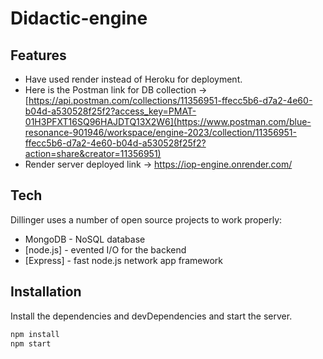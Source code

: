# Didactic-engine

## Features

- Have used render instead of Heroku for deployment.
- Here is the Postman link for DB collection -> [https://api.postman.com/collections/11356951-ffecc5b6-d7a2-4e60-b04d-a530528f25f2?access_key=PMAT-01H3PFXT16SQ96HAJDTQ13X2W6](https://www.postman.com/blue-resonance-901946/workspace/engine-2023/collection/11356951-ffecc5b6-d7a2-4e60-b04d-a530528f25f2?action=share&creator=11356951)
- Render server deployed link -> https://iop-engine.onrender.com/


## Tech

Dillinger uses a number of open source projects to work properly:

- MongoDB - NoSQL database 
- [node.js] - evented I/O for the backend
- [Express] - fast node.js network app framework


## Installation

Install the dependencies and devDependencies and start the server.

```sh
npm install
npm start
```

```
